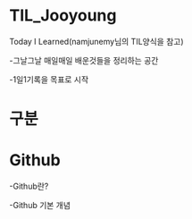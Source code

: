 # TIL_Jooyoung
Today I Learned(namjunemy님의 TIL양식을 참고)

-그날그날 매일매일 배운것들을 정리하는 공간

-1일1기록을 목표로 시작

# 구분

# Github
-Github란?

-Github 기본 개념
